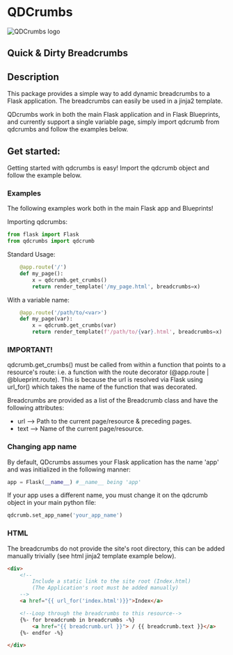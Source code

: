 

# QDCrumbs
![QDCrumbs logo](img/qdcrumbs.png "QDCrumbs")
## Quick & Dirty Breadcrumbs

## Description
This package provides a simple way to add dynamic breadcrumbs to a Flask application. The breadcrumbs can easily be used in a jinja2 template.

QDcrumbs work in both the main Flask application and in Flask Blueprints, and currently support a single variable page, simply import qdcrumb from qdcrumbs and follow the examples below.

## Get started:
Getting started with qdcrumbs is easy! Import the qdcrumb object and follow the example below.

### Examples
The following examples work both in the main Flask app and Blueprints!

Importing qdcrumbs:
```python
from flask import Flask
from qdcrumbs import qdcrumb
```

Standard Usage:
```python
    @app.route('/')
    def my_page():
        x = qdcrumb.get_crumbs()
        return render_template('/my_page.html', breadcrumbs=x)
```
With a variable name:
```python 
    @app.route('/path/to/<var>')
    def my_page(var):
        x = qdcrumb.get_crumbs(var)
        return render_template(f'/path/to/{var}.html', breadcrumbs=x)
```
### IMPORTANT!
qdcrumb.get_crumbs() must be called from within a function that points to a resource's route: i.e. a function with the route decorator (@app.route | @blueprint.route). This is because the url is resolved via Flask using url_for() which takes the name of the function that was decorated.

Breadcrumbs are provided as a list of the Breadcrumb class and have the following attributes:

- url     -->     Path to the current page/resource & preceding pages.
- text    -->     Name of the current page/resource.

### Changing app name
By default, QDcrumbs assumes your Flask application has the name 'app' and was initialized in the following manner:
```python
app = Flask(__name__) #__name__ being 'app'
```
If your app uses a different name, you must change it on the qdcrumb object in your main python file:
```python
qdcrumb.set_app_name('your_app_name')
```

### HTML
The breadcrumbs do not provide the site's root directory, this can be added manually trivially (see html jinja2 template example below).

```html
<div>
    <!--
        Include a static link to the site root (Index.html)
        (The Application's root must be added manually)
    -->
    <a href="{{ url_for('index.html')}}">Index</a>

    <!--Loop through the breadcrumbs to this resource-->
    {%- for breadcrumb in breadcrumbs -%}
        <a href="{{ breadcrumb.url }}"> / {{ breadcrumb.text }}</a>
    {%- endfor -%}

</div>
```
